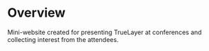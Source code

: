 # Overview

Mini-website created for presenting TrueLayer at conferences and collecting interest from the attendees. 
